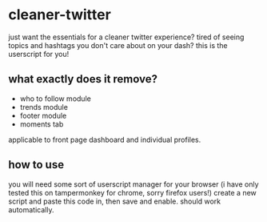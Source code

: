 # cleaner-twitter
just want the essentials for a cleaner twitter experience? 
tired of seeing topics and hashtags you don't care about on your dash?
this is the userscript for you!

## what exactly does it remove?

* who to follow module
* trends module
* footer module
* moments tab

applicable to front page dashboard and individual profiles.

## how to use
you will need some sort of userscript manager for your browser (i have only tested this on tampermonkey for chrome, sorry firefox users!)
create a new script and paste this code in, then save and enable. should work automatically.
